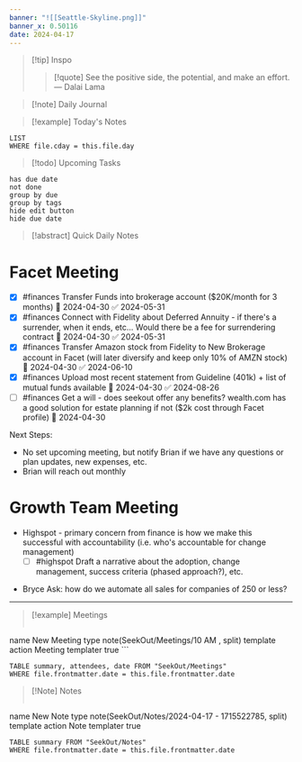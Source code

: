 ```yaml
---
banner: "![[Seattle-Skyline.png]]"
banner_x: 0.50116
date: 2024-04-17
---
```


> [!tip] Inspo
>> [!quote] See the positive side, the potential, and make an effort.
> — Dalai Lama

>[!note] Daily Journal



> [!example] Today's Notes
```dataview
LIST
WHERE file.cday = this.file.day
```

> [!todo] Upcoming Tasks

```tasks
has due date
not done
group by due
group by tags
hide edit button
hide due date
```

> [!abstract] Quick Daily Notes

# Facet Meeting

- [x] #finances Transfer Funds into brokerage account ($20K/month for 3 months) 📅 2024-04-30 ✅ 2024-05-31
- [x] #finances Connect with Fidelity about Deferred Annuity - if there's a surrender, when it ends, etc... Would there be a fee for surrendering contract 📅 2024-04-30 ✅ 2024-05-31
- [x] #finances Transfer Amazon stock from Fidelity to New Brokerage account in Facet (will later diversify and keep only 10% of AMZN stock) 📅 2024-04-30 ✅ 2024-06-10
- [x] #finances Upload most recent statement from Guideline (401k) + list of mutual funds available 📅 2024-04-30 ✅ 2024-08-26
- [ ] #finances Get a will - does seekout offer any benefits? wealth.com has a good solution for estate planning if not ($2k cost through Facet profile) 📅 2024-04-30 

Next Steps:
- No set upcoming meeting, but notify Brian if we have any questions or plan updates, new expenses, etc.
- Brian will reach out monthly


# Growth Team Meeting
* Highspot - primary concern from finance is how we make this successful with accountability (i.e. who's accountable for change management)
	- [ ] #highspot Draft a narrative about the adoption, change management, success criteria (phased approach?), etc.
- Bryce Ask: how do we automate all sales for companies of 250 or less?

---

> [!example] Meetings
>  ```button
name New Meeting
type note(SeekOut/Meetings/10  AM , split) template
action Meeting
templater true ```

```dataview  
TABLE summary, attendees, date FROM "SeekOut/Meetings"  
WHERE file.frontmatter.date = this.file.frontmatter.date  
```

> [!Note]  Notes
> ```button
name New Note
type note(SeekOut/Notes/2024-04-17 - 1715522785, split) template
action Note
templater true
```dataview
TABLE summary FROM "SeekOut/Notes"  
WHERE file.frontmatter.date = this.file.frontmatter.date  
```

​